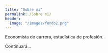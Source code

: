 ```yaml
---
title: "Sobre mi"
permalink: /Sobre mi/
header:
  image: "/images/fondo2.png"
---
```


Economista de carrera, estadística de profesión. 

Continuará...
